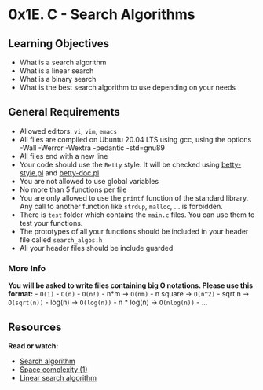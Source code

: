 # 0x1E. C - Search Algorithms

## Learning Objectives<br>
- What is a search algorithm
- What is a linear search
- What is a binary search
- What is the best search algorithm to use depending on your needs

## General Requirements
- Allowed editors: ``vi``, ``vim``, ``emacs``
- All files are compiled on Ubuntu 20.04 LTS using gcc, using the options -Wall -Werror -Wextra -pedantic -std=gnu89
- All files end with a new line
- Your code should use the ``Betty`` style. It will be checked using [betty-style.pl](https://github.com/holbertonschool/Betty/blob/master/betty-style.pl) and [betty-doc.pl](https://github.com/holbertonschool/Betty/blob/master/betty-doc.pl)
- You are not allowed to use global variables
- No more than 5 functions per file
- You are only allowed to use the ``printf`` function of the standard library. Any call to another function like ``strdup``, ``malloc``, … is forbidden.
- There is ``test`` folder which contains the ``main.c`` files. You can use them to test your functions.
- The prototypes of all your functions should be included in your header file called ``search_algos.h``
- All your header files should be include guarded

### More Info
**You will be asked to write files containing big O notations. Please use this format:**
	- ``O(1)``
	- ``O(n)``
	- ``O(n!)``
	- n*m -> ``O(nm)``
	- n square -> ``O(n^2)``
	- sqrt n -> ``O(sqrt(n))``
	- log(n) -> ``O(log(n))``
	- n * log(n) -> ``O(nlog(n))``
	- …

## Resources
**Read or watch:**
- [Search algorithm](https://en.wikipedia.org/wiki/Search_algorithm)
- [Space complexity (1)](https://www.geeksforgeeks.org/g-fact-86/)
- [Linear search algorithm](https://en.wikipedia.org/wiki/Linear_search)

